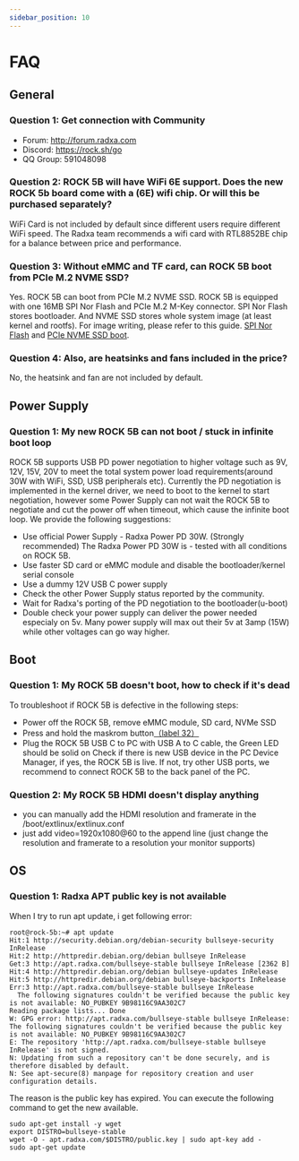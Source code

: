 ```yaml
---
sidebar_position: 10
---
```


# FAQ

## General

### Question 1: Get connection with Community

* Forum: http://forum.radxa.com
* Discord: https://rock.sh/go
* QQ Group: 591048098

### Question 2: ROCK 5B will have WiFi 6E support. Does the new ROCK 5b board come with a (6E) wifi chip. Or will this be purchased separately?

WiFi Card is not included by default since different users require different WiFi speed. The Radxa team recommends a wifi card with RTL8852BE chip for a balance between price and performance.

### Question 3:  Without eMMC and TF card, can ROCK 5B boot from PCIe M.2 NVME SSD?

Yes. ROCK 5B can boot from PCIe M.2 NVME SSD.
ROCK 5B is equipped with one 16MB SPI Nor Flash and PCIe M.2 M-Key connector.
SPI Nor Flash stores bootloader. And NVME SSD stores whole system image (at least kernel and rootfs).
For image writing, please refer to this guide. [SPI Nor Flash](./low-level-dev/bootloader_spi_flash) and [PCIe NVME SSD boot](./low-level-dev/install-os-on-nvme).

### Question 4: Also, are heatsinks and fans included in the price?

No, the heatsink and fan are not included by default.

## Power Supply

### Question 1: My new ROCK 5B can not boot / stuck in infinite boot loop

ROCK 5B supports USB PD power negotiation to higher voltage such as 9V, 12V, 15V, 20V to meet the total system power load requirements(around 30W with WiFi, SSD, USB peripherals etc). Currently the PD negotiation is implemented in the kernel driver, we need to boot to the kernel to start negotiation, however some Power Supply can not wait the ROCK 5B to negotiate and cut the power off when timeout, which cause the infinite boot loop. We provide the following suggestions:

- Use official Power Supply - Radxa Power PD 30W. (Strongly recommended) The Radxa Power PD 30W is - tested with all conditions on ROCK 5B.
- Use faster SD card or eMMC module and disable the bootloader/kernel serial console
- Use a dummy 12V USB C power supply
- Check the other Power Supply status reported by the community.
- Wait for Radxa's porting of the PD negotiation to the bootloader(u-boot)
- Double check your power supply can deliver the power needed especialy on 5v. Many power supply will max out their 5v at 3amp (15W) while other voltages can go way higher.

## Boot

### Question 1: My ROCK 5B doesn't boot, how to check if it's dead

To troubleshoot if ROCK 5B is defective in the following steps:

* Power off the ROCK 5B, remove eMMC module, SD card, NVMe SSD
* Press and hold the maskrom button[（label 32）](./hardware-design/hardware-interface)
* Plug the ROCK 5B USB C to PC with USB A to C cable, the Green LED should be solid on
Check if there is new USB device in the PC Device Manager, if yes, the ROCK 5B is live. If not, try other USB ports, we recommend to connect ROCK 5B to the back panel of the PC.

### Question 2: My ROCK 5B HDMI doesn't display anything

* you can manually add the HDMI resolution and framerate in the /boot/extlinux/extlinux.conf
* just add video=1920x1080@60 to the append line (just change the resolution and framerate to a resolution your monitor supports)

## OS

### Question 1: Radxa APT public key is not available

When I try to run apt update, i get following error:

```
root@rock-5b:~# apt update
Hit:1 http://security.debian.org/debian-security bullseye-security InRelease   
Hit:2 http://httpredir.debian.org/debian bullseye InRelease                    
Get:3 http://apt.radxa.com/bullseye-stable bullseye InRelease [2362 B]
Hit:4 http://httpredir.debian.org/debian bullseye-updates InRelease
Hit:5 http://httpredir.debian.org/debian bullseye-backports InRelease
Err:3 http://apt.radxa.com/bullseye-stable bullseye InRelease
  The following signatures couldn't be verified because the public key is not available: NO_PUBKEY 9B98116C9AA302C7
Reading package lists... Done
W: GPG error: http://apt.radxa.com/bullseye-stable bullseye InRelease: The following signatures couldn't be verified because the public key is not available: NO_PUBKEY 9B98116C9AA302C7
E: The repository 'http://apt.radxa.com/bullseye-stable bullseye InRelease' is not signed.
N: Updating from such a repository can't be done securely, and is therefore disabled by default.
N: See apt-secure(8) manpage for repository creation and user configuration details.
```

The reason is the public key has expired. You can execute the following command to get the new available.

```
sudo apt-get install -y wget
export DISTRO=bullseye-stable
wget -O - apt.radxa.com/$DISTRO/public.key | sudo apt-key add -
sudo apt-get update
```

